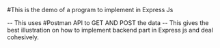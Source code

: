 #This is the demo of a program to implement in Express Js

-- This uses #Postman API to GET AND POST the data
-- This gives the best illustration on how to implement backend part in Express js and deal cohesively.
